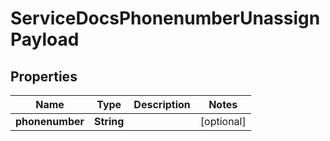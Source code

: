 

# ServiceDocsPhonenumberUnassignPayload

## Properties

Name | Type | Description | Notes
------------ | ------------- | ------------- | -------------
**phonenumber** | **String** |  |  [optional]




